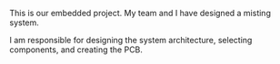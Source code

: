This is our embedded project.
My team and I have designed a misting system. 

I am responsible for designing the system architecture, 
            selecting components, and creating the PCB.
